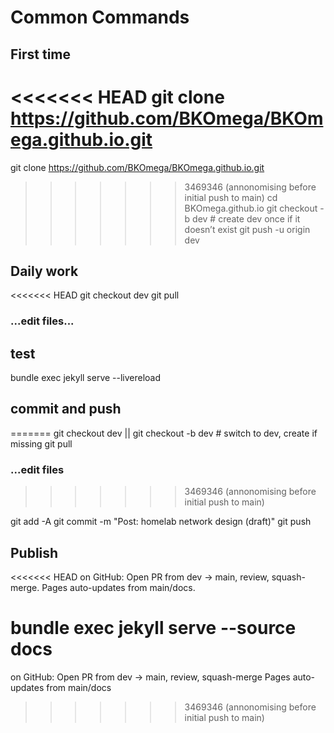 # Common Commands

## First time

<<<<<<< HEAD
git clone https://github.com/BKOmega/BKOmega.github.io.git
=======
git clone <https://github.com/BKOmega/BKOmega.github.io.git>
>>>>>>> 3469346 (annonomising before initial push to main)
cd BKOmega.github.io
git checkout -b dev        # create dev once if it doesn’t exist
git push -u origin dev

## Daily work

<<<<<<< HEAD
git checkout dev
git pull

### ...edit files...

## test

bundle exec jekyll serve --livereload

## commit and push
=======
git checkout dev || git checkout -b dev  # switch to dev, create if missing
git pull

### ...edit files
>>>>>>> 3469346 (annonomising before initial push to main)

git add -A
git commit -m "Post: homelab network design (draft)"
git push

## Publish

<<<<<<< HEAD
on GitHub: Open PR from dev → main, review, squash-merge.
Pages auto-updates from main/docs.


bundle exec jekyll serve --source docs
=======
on GitHub: Open PR from dev → main, review, squash-merge
Pages auto-updates from main/docs
>>>>>>> 3469346 (annonomising before initial push to main)
